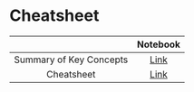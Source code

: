 # Cheatsheet

|                         |  Notebook                                           |
|:-----------------------:|:---------------------------------------------------:|
| Summary of Key Concepts | [Link](/assets/cheatsheet/FINC672_SummaryKeyConcepts.html)  |
| Cheatsheet              | [Link](/assets/cheatsheet/FINC672_CheatSheet.html)  |
